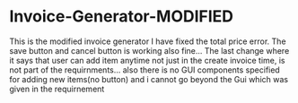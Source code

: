 # Invoice-Generator-MODIFIED
This is the modified invoice generator
I have fixed the total price error. The save button and cancel button is working also fine... The last change where it says that user can add item anytime not just in the create invoice time, is not part of the requirnments... also there is no GUI components specified for adding new items(no button) and i cannot go beyond the Gui which was given in the requirnement

